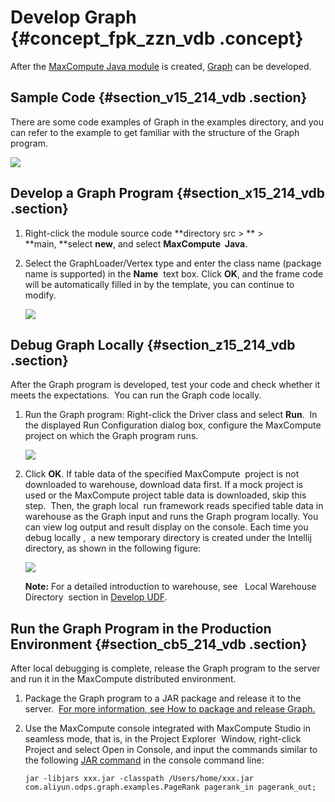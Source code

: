 # Develop Graph {#concept_fpk_zzn_vdb .concept}

After the [MaxCompute Java module](https://www.alibabacloud.com/help/zh/doc-detail/50901.htm) is created, [Graph](https://www.alibabacloud.com/help/zh/doc-detail/27901.htm) can be developed.

## Sample Code {#section_v15_214_vdb .section}

There are some code examples of Graph in the examples directory, and you can refer to the example to get familiar with the structure of the Graph program.

![](http://static-aliyun-doc.oss-cn-hangzhou.aliyuncs.com/assets/img/12134/2427_en-US.png)

## Develop a Graph Program {#section_x15_214_vdb .section}

1.  Right-click the module source code **directory src \> ** \> **main, **select **new**, and select **MaxCompute  Java**.

2.  Select the GraphLoader/Vertex type and enter the class name \(package name is supported\) in the **Name**  text box. Click **OK**, and the frame code will be automatically filled in by the template, you can continue to modify.

    ![](http://static-aliyun-doc.oss-cn-hangzhou.aliyuncs.com/assets/img/12134/2428_en-US.png)


## Debug Graph Locally {#section_z15_214_vdb .section}

After the Graph program is developed, test your code and check whether it meets the expectations.  You can run the Graph code locally.

1.  Run the Graph program: Right-click the Driver class and select **Run**.  In the displayed Run Configuration dialog box, configure the MaxCompute project on which the Graph program runs.

    ![](http://static-aliyun-doc.oss-cn-hangzhou.aliyuncs.com/assets/img/12134/2429_en-US.png)

2.  Click **OK**. If table data of the specified MaxCompute  project is not downloaded to warehouse, download data first. If a mock project is used or the MaxCompute project table data is downloaded, skip this step.  Then, the graph local  run framework reads specified table data in warehouse as the Graph input and runs the Graph program locally. You can view log output and result display on the console. Each time you debug locally ,  a new temporary directory is created under the Intellij directory, as shown in the following figure:

    ![](http://static-aliyun-doc.oss-cn-hangzhou.aliyuncs.com/assets/img/12134/2430_en-US.png)

    **Note:** For a detailed introduction to warehouse, see   Local Warehouse Directory  section in [Develop UDF](https://www.alibabacloud.com/help/zh/doc-detail/50902.htm).


## Run the Graph Program in the Production Environment {#section_cb5_214_vdb .section}

After local debugging is complete, release the Graph program to the server and run it in the MaxCompute distributed environment.

1.  Package the Graph program to a JAR package and release it to the server.  [For more information, see How to package and release Graph.](https://www.alibabacloud.com/help/zh/doc-detail/50904.htm)

2.  Use the MaxCompute console integrated with MaxCompute Studio in seamless mode, that is, in the Project Explorer  Window, right-click Project and select Open in Console, and input the commands similar to the following [JAR command](https://www.alibabacloud.com/help/zh/doc-detail/27878.htm) in the console command line:

    ```
    jar -libjars xxx.jar -classpath /Users/home/xxx.jar com.aliyun.odps.graph.examples.PageRank pagerank_in pagerank_out;
    ```


